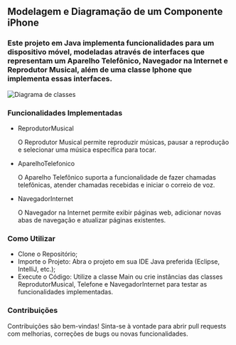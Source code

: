## Modelagem e Diagramação de um Componente iPhone
### Este projeto em Java implementa funcionalidades para um dispositivo móvel, modeladas através de interfaces que representam um Aparelho Telefônico, Navegador na Internet e Reprodutor Musical, além de uma classe Iphone que implementa essas interfaces.
![Diagrama de classes]([[C:/Users/hp/Downloads/DESAFIO%20DIO%20-%20Modelagem%20e%20Diagrama%C3%A7%C3%A3o%20de-2024-06-26-034651.svg](https://www.mermaidchart.com/app/projects/7c38b397-41c3-4841-bf53-b89cabc5604c/diagrams/412d9003-6ec2-40bd-b087-2c4ada682b5e/version/v0.1/edit](https://www.mermaidchart.com/raw/412d9003-6ec2-40bd-b087-2c4ada682b5e?theme=light&version=v0.1&format=svg)))

### Funcionalidades Implementadas
- ReprodutorMusical 

  O Reprodutor Musical permite reproduzir músicas, pausar a reprodução e selecionar uma música específica para tocar.

- AparelhoTelefonico
  
  O Aparelho Telefônico suporta a funcionalidade de fazer chamadas telefônicas, atender chamadas recebidas e iniciar o correio de voz.

- NavegadorInternet
  
  O Navegador na Internet permite exibir páginas web, adicionar novas abas de navegação e atualizar páginas existentes.

### Como Utilizar

- Clone o Repositório;
- Importe o Projeto: Abra o projeto em sua IDE Java preferida (Eclipse, IntelliJ, etc.);
- Execute o Código: Utilize a classe Main ou crie instâncias das classes ReprodutorMusical, Telefone e NavegadorInternet para testar as funcionalidades implementadas.

### Contribuições

Contribuições são bem-vindas! Sinta-se à vontade para abrir pull requests com melhorias, correções de bugs ou novas funcionalidades.
